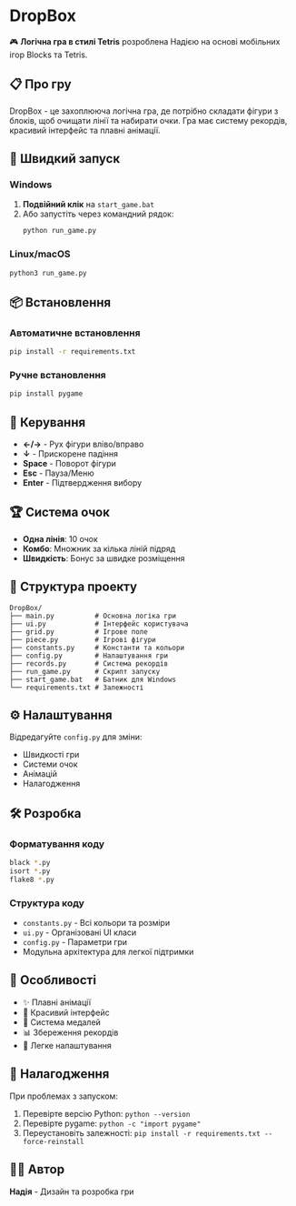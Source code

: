 # DropBox

🎮 **Логічна гра в стилі Tetris** розроблена Надією на основі мобільних ігор Blocks та Tetris.

## 📋 Про гру

DropBox - це захоплююча логічна гра, де потрібно складати фігури з блоків, щоб очищати лінії та набирати очки. Гра має систему рекордів, красивий інтерфейс та плавні анімації.

## 🚀 Швидкий запуск

### Windows
1. **Подвійний клік** на `start_game.bat`
2. Або запустіть через командний рядок:
   ```cmd
   python run_game.py
   ```

### Linux/macOS
```bash
python3 run_game.py
```

## 📦 Встановлення

### Автоматичне встановлення
```bash
pip install -r requirements.txt
```

### Ручне встановлення
```bash
pip install pygame
```

## 🎯 Керування

- **←/→** - Рух фігури вліво/вправо
- **↓** - Прискорене падіння
- **Space** - Поворот фігури
- **Esc** - Пауза/Меню
- **Enter** - Підтвердження вибору

## 🏆 Система очок

- **Одна лінія**: 10 очок
- **Комбо**: Множник за кілька ліній підряд
- **Швидкість**: Бонус за швидке розміщення

## 📁 Структура проекту

```
DropBox/
├── main.py          # Основна логіка гри
├── ui.py            # Інтерфейс користувача  
├── grid.py          # Ігрове поле
├── piece.py         # Ігрові фігури
├── constants.py     # Константи та кольори
├── config.py        # Налаштування гри
├── records.py       # Система рекордів
├── run_game.py      # Скрипт запуску
├── start_game.bat   # Батник для Windows
└── requirements.txt # Залежності
```

## ⚙️ Налаштування

Відредагуйте `config.py` для зміни:
- Швидкості гри
- Системи очок
- Анімацій
- Налагодження

## 🛠️ Розробка

### Форматування коду
```bash
black *.py
isort *.py
flake8 *.py
```

### Структура коду
- `constants.py` - Всі кольори та розміри
- `ui.py` - Організовані UI класи
- `config.py` - Параметри гри
- Модульна архітектура для легкої підтримки

## 📸 Особливості

- ✨ Плавні анімації
- 🎨 Красивий інтерфейс
- 🏅 Система медалей
- 📊 Збереження рекордів
- 🔧 Легке налаштування

## 🐛 Налагодження

При проблемах з запуском:
1. Перевірте версію Python: `python --version`
2. Перевірте pygame: `python -c "import pygame"`
3. Переустановіть залежності: `pip install -r requirements.txt --force-reinstall`

## 👩‍💻 Автор

**Надія** - Дизайн та розробка гри
